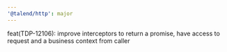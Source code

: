```yaml
---
'@talend/http': major
---
```


feat(TDP-12106): improve interceptors to return a promise, have access to request and a business context from caller
